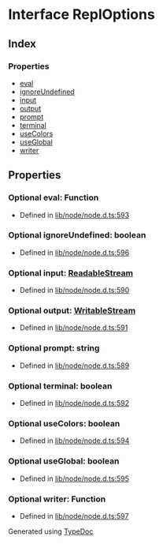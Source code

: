# Interface ReplOptions


## Index

### Properties
* [eval](_repl_.reploptions.md#eval)
* [ignoreUndefined](_repl_.reploptions.md#ignoreundefined)
* [input](_repl_.reploptions.md#input)
* [output](_repl_.reploptions.md#output)
* [prompt](_repl_.reploptions.md#prompt)
* [terminal](_repl_.reploptions.md#terminal)
* [useColors](_repl_.reploptions.md#usecolors)
* [useGlobal](_repl_.reploptions.md#useglobal)
* [writer](_repl_.reploptions.md#writer)

## Properties

### Optional eval: Function

* Defined in [lib/node/node.d.ts:593](https://github.com/kimamula/typedoc/blob/HEAD/src/lib/node/node.d.ts#L593)


### Optional ignoreUndefined: boolean

* Defined in [lib/node/node.d.ts:596](https://github.com/kimamula/typedoc/blob/HEAD/src/lib/node/node.d.ts#L596)


### Optional input: [ReadableStream](nodejs.readablestream.md)

* Defined in [lib/node/node.d.ts:590](https://github.com/kimamula/typedoc/blob/HEAD/src/lib/node/node.d.ts#L590)


### Optional output: [WritableStream](nodejs.writablestream.md)

* Defined in [lib/node/node.d.ts:591](https://github.com/kimamula/typedoc/blob/HEAD/src/lib/node/node.d.ts#L591)


### Optional prompt: string

* Defined in [lib/node/node.d.ts:589](https://github.com/kimamula/typedoc/blob/HEAD/src/lib/node/node.d.ts#L589)


### Optional terminal: boolean

* Defined in [lib/node/node.d.ts:592](https://github.com/kimamula/typedoc/blob/HEAD/src/lib/node/node.d.ts#L592)


### Optional useColors: boolean

* Defined in [lib/node/node.d.ts:594](https://github.com/kimamula/typedoc/blob/HEAD/src/lib/node/node.d.ts#L594)


### Optional useGlobal: boolean

* Defined in [lib/node/node.d.ts:595](https://github.com/kimamula/typedoc/blob/HEAD/src/lib/node/node.d.ts#L595)


### Optional writer: Function

* Defined in [lib/node/node.d.ts:597](https://github.com/kimamula/typedoc/blob/HEAD/src/lib/node/node.d.ts#L597)



Generated using [TypeDoc](http://typedoc.io)
